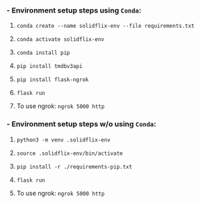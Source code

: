 ### - Environment setup steps using ```Conda```:

1. ```conda create --name solidflix-env --file requirements.txt```

2. ```conda activate solidflix-env```

3. ```conda install pip```

4. ```pip install tmdbv3api```

5. ```pip install flask-ngrok```

6. ```flask run```

7. To use ngrok:
```ngrok 5000 http```

### - Environment setup steps w/o using ```Conda```:

1. ```python3 -m venv .solidflix-env```

2. ```source .solidflix-env/bin/activate```

3. ```pip install -r ./requirements-pip.txt```

4. ```flask run```

5. To use ngrok:
```ngrok 5000 http```
